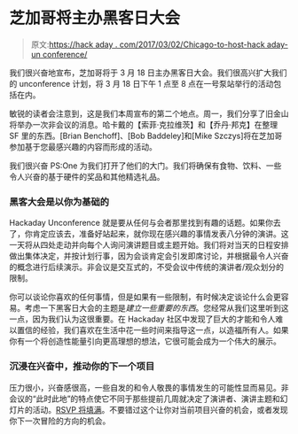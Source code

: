 # 芝加哥将主办黑客日大会

> 原文:[https://hack aday . com/2017/03/02/Chicago-to-host-hack aday-un conference/](https://hackaday.com/2017/03/02/chicago-to-host-hackaday-unconference/)

我们很兴奋地宣布，芝加哥将于 3 月 18 日主办黑客日大会。我们很高兴扩大我们的 unconference 计划，将 3 月 18 日下午 1 点至 8 点在一号泵站举行的活动包括在内。

敏锐的读者会注意到，这是我们本周宣布的第二个地点。周一，我们分享了旧金山将举办一次非会议的消息。哈卡戴的【索菲·克拉维茨】和【乔丹·邦克】在整理 SF 里的东西。[Brian Benchoff]、[Bob Baddeley]和[Mike Szczys]将在芝加哥参加基于您最感兴趣的内容而形成的活动。

我们很兴奋 PS:One 为我们打开了他们的大门。我们将确保有食物、饮料、一些令人兴奋的基于硬件的奖品和其他精选礼品。

### 黑客大会是以你为基础的

Hackaday Unconference 就是要从任何与会者那里找到有趣的话题。如果你去了，你肯定应该去，准备好站起来，就你现在感兴趣的事情发表八分钟的演讲。这一天将从四处走动并向每个人询问演讲题目或主题开始。我们将对当天的日程安排做出集体决定，并按计划行事，因为会谈肯定会引发即席讨论，并根据最令人兴奋的概念进行后续演示。非会议是交互式的，不受会议中传统的演讲者/观众划分的限制。

你可以谈论你喜欢的任何事情，但是如果有一些限制，有时候决定谈论什么会更容易。考虑一下黑客日大会的主题是*建立一些重要的东西*。您经常从我们这里听到这一点，因为我们认为这很重要。在 Hackaday 社区中发现了巨大的才能和令人难以置信的经验，我们喜欢在生活中花一些时间来指导这一点，以造福所有人。如果你有一个将创造性能量引向更高理想的想法，它很可能会成为一个伟大的展示。

### 沉浸在兴奋中，推动你的下一个项目

压力很小，兴奋感很高，一些自发的和令人敬畏的事情发生的可能性显而易见。非会议的“此时此地”的特点使它不同于那些提前几周就决定了演讲者、演讲主题和幻灯片的活动。[RSVP 将填满](https://www.eventbrite.com/e/build-something-that-matters-hackaday-unconference-chicago-tickets-32425991012)。不要错过这个让你对当前项目兴奋的机会，或者发现你下一次冒险的方向的机会。